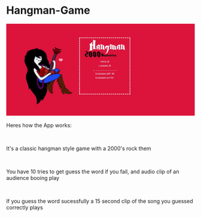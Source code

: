 # Hangman-Game

<img src="assets/images/hangman.jpg">

<p>Heres how the App works:</p><br>
<p>It's a classic hangman style game with a 2000's rock them</p><br>
<p>You have 10 tries to get guess the word if you fail, and audio clip of an audience booing play</p><br>
<p>If you guess the word sucessfully a 15 second clip of the song you guessed correctly plays</p><br>